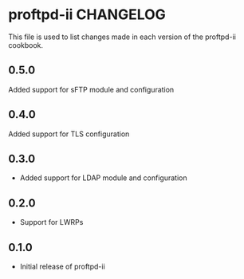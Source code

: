 proftpd-ii CHANGELOG
====================

This file is used to list changes made in each version of the proftpd-ii cookbook.

0.5.0
-----
Added support for sFTP module and configuration

0.4.0
-----
Added support for TLS configuration

0.3.0
-----
- Added support for LDAP module and configuration

0.2.0
-----
- Support for LWRPs

0.1.0
-----
- Initial release of proftpd-ii
